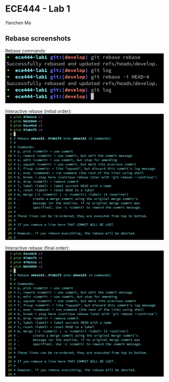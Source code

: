 # ECE444 - Lab 1

Yanchen Ma

## Rebase screenshots

Rebase commands:
![commands](screenshots/rebase-commands.png)

Interactive rebase (initial order):
![initial order](screenshots/rebase-initial-order.png)

Interactive rebase (final order):
![final order](screenshots/rebase-final-order.png)

